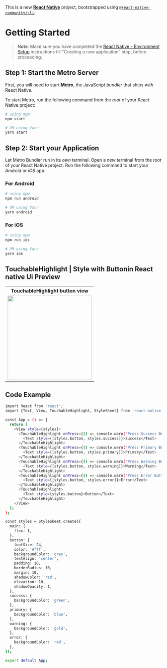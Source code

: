 This is a new [**React Native**](https://reactnative.dev) project, bootstrapped using [`@react-native-community/cli`](https://github.com/react-native-community/cli).

# Getting Started

> **Note**: Make sure you have completed the [React Native - Environment Setup](https://reactnative.dev/docs/environment-setup) instructions till "Creating a new application" step, before proceeding.

## Step 1: Start the Metro Server

First, you will need to start **Metro**, the JavaScript _bundler_ that ships _with_ React Native.

To start Metro, run the following command from the _root_ of your React Native project:

```bash
# using npm
npm start

# OR using Yarn
yarn start
```

## Step 2: Start your Application

Let Metro Bundler run in its _own_ terminal. Open a _new_ terminal from the _root_ of your React Native project. Run the following command to start your _Android_ or _iOS_ app:

### For Android

```bash
# using npm
npm run android

# OR using Yarn
yarn android
```

### For iOS

```bash
# using npm
npm run ios

# OR using Yarn
yarn ios
```

## TouchableHighlight | Style with Buttonin React native Ui Preview

<table>
  
  
<tr>                    
   
   <th> TouchableHighlight button view</th>
 
</tr>
  
  
  
  
<tr>
  
<td>

<img src="https://github.com/mdsomad/React_Native_Learn-/assets/103892160/2d465f57-a07a-4424-8b3b-dfb57bc15002" width="270"/>

</td>



</table>


## Code Example
```bash
import React from 'react';
import {Text, View, TouchableHighlight, StyleSheet} from 'react-native';

const App = () => {
  return (
    <View style={styles}>
      <TouchableHighlight onPress={() => console.warn('Press Success Button ')}>
        <Text style={[styles.button, styles.success]}>Success</Text>
      </TouchableHighlight>
      <TouchableHighlight onPress={() => console.warn('Press Primary Button')}>
        <Text style={[styles.button, styles.primary]}>Primary</Text>
      </TouchableHighlight>
      <TouchableHighlight onPress={() => console.warn('Press Warning Button ')}>
        <Text style={[styles.button, styles.warning]}>Warning</Text>
      </TouchableHighlight>
      <TouchableHighlight onPress={() => console.warn('Press Error Button ')}>
        <Text style={[styles.button, styles.error]}>Error</Text>
      </TouchableHighlight>
      <TouchableHighlight>
        <Text style={styles.button}>Button</Text>
      </TouchableHighlight>
    </View>
  );
};

const styles = StyleSheet.create({
  main: {
    flex: 1,
  },
  button: {
    fontSize: 24,
    color: '#fff',
    backgroundColor: 'gray',
    textAlign: 'center',
    padding: 10,
    borderRadius: 10,
    margin: 10,
    shadowColor: 'red',
    elevation: 10,
    shadowOpacity: 1,
  },
  success: {
    backgroundColor: 'green',
  },
  primary: {
    backgroundColor: 'blue',
  },
  warning: {
    backgroundColor: 'gold',
  },
  error: {
    backgroundColor: 'red',
  },
});

export default App;


```
